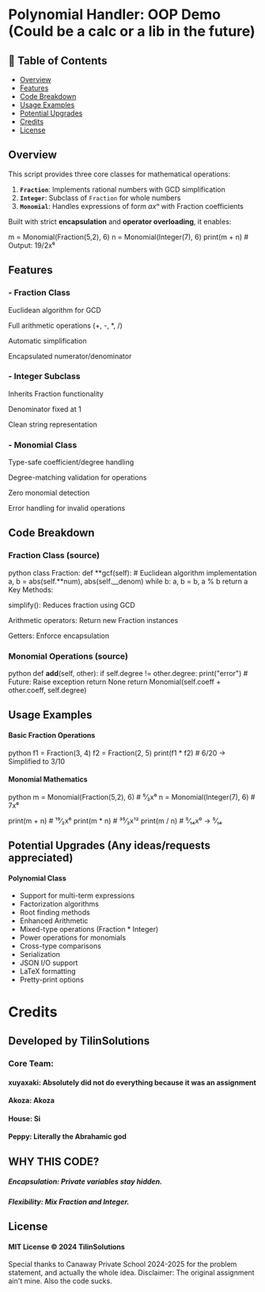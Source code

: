 # Polynomial Handler: OOP Demo (Could be a calc or a lib in the future)

## 📜 Table of Contents

- [Overview](#-overview)
- [Features](#-features)
- [Code Breakdown](#-code-breakdown)
- [Usage Examples](#-usage-examples)
- [Potential Upgrades](#-potential-upgrades)
- [Credits](#-credits)
- [License](#-license)

## Overview

This script provides three core classes for mathematical operations:

1. **`Fraction`**: Implements rational numbers with GCD simplification
2. **`Integer`**: Subclass of `Fraction` for whole numbers
3. **`Monomial`**: Handles expressions of form _axⁿ_ with Fraction coefficients

Built with strict **encapsulation** and **operator overloading**, it enables:

m = Monomial(Fraction(5,2), 6)
n = Monomial(Integer(7), 6)
print(m + n) # Output: 19/2x⁶

## Features

### - Fraction Class

Euclidean algorithm for GCD

Full arithmetic operations (+, -, \*, /)

Automatic simplification

Encapsulated numerator/denominator

### - Integer Subclass

Inherits Fraction functionality

Denominator fixed at 1

Clean string representation

### - Monomial Class

Type-safe coefficient/degree handling

Degree-matching validation for operations

Zero monomial detection

Error handling for invalid operations

## Code Breakdown

### Fraction Class (source)

python
class Fraction:
def **gcf(self): # Euclidean algorithm implementation
a, b = abs(self.**num), abs(self.\_\_denom)
while b: a, b = b, a % b
return a
Key Methods:

simplify(): Reduces fraction using GCD

Arithmetic operators: Return new Fraction instances

Getters: Enforce encapsulation

### Monomial Operations (source)

python
def **add**(self, other):
if self.degree != other.degree:
print("error") # Future: Raise exception
return None
return Monomial(self.coeff + other.coeff, self.degree)

## Usage Examples

#### Basic Fraction Operations

python
f1 = Fraction(3, 4)
f2 = Fraction(2, 5)
print(f1 \* f2) # 6/20 → Simplified to 3/10

#### Monomial Mathematics

python
m = Monomial(Fraction(5,2), 6) # ⁵⁄₂x⁶
n = Monomial(Integer(7), 6) # 7x⁶

print(m + n) # ¹⁹⁄₂x⁶
print(m \* n) # ³⁵⁄₂x¹²
print(m / n) # ⁵⁄₁₄x⁰ → ⁵⁄₁₄

## Potential Upgrades (Any ideas/requests appreciated)

#### Polynomial Class

- Support for multi-term expressions
- Factorization algorithms
- Root finding methods
- Enhanced Arithmetic
- Mixed-type operations (Fraction \* Integer)
- Power operations for monomials
- Cross-type comparisons
- Serialization
- JSON I/O support
- LaTeX formatting
- Pretty-print options

# Credits

## Developed by TilinSolutions

### Core Team:

#### xuyaxaki: Absolutely did not do everything because it was an assignment

#### Akoza: Akoza

#### House: Si

#### Peppy: Literally the Abrahamic god

## WHY THIS CODE?

##### Encapsulation: Private variables stay hidden.

##### Flexibility: Mix Fraction and Integer.

## License

#### MIT License © 2024 TilinSolutions

Special thanks to Canaway Private School 2024-2025 for the problem statement, and actually the whole idea.
Disclaimer: The original assignment ain't mine. Also the code sucks.
